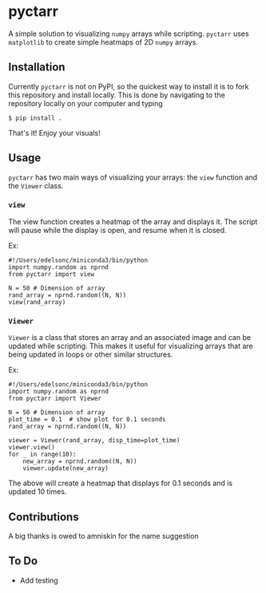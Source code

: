 # pyctarr
A simple solution to visualizing `numpy` arrays while scripting. `pyctarr` uses `matplotlib` to create simple heatmaps of 2D `numpy` arrays.

## Installation
Currently `pyctarr` is not on PyPI, so the quickest way to install it is to fork this repository and install locally. This is done by navigating to the repository locally on your computer and typing

```
$ pip install .
```

That's it! Enjoy your visuals!

## Usage
`pyctarr` has two main ways of visualizing your arrays: the `view` function and the `Viewer` class. 

### `view`
The view function creates a heatmap of the array and displays it. The script will pause while the display is open, and resume when it is closed.

Ex:

```
#!/Users/edelsonc/miniconda3/bin/python
import numpy.random as nprnd
from pyctarr import view

N = 50 # Dimension of array
rand_array = nprnd.random((N, N))
view(rand_array)
```

### `Viewer`
`Viewer` is a class that stores an array and an associated image and can be updated while scripting. This makes it useful for visualizing arrays that are being updated in loops or other similar structures.

Ex:

```
#!/Users/edelsonc/miniconda3/bin/python
import numpy.random as nprnd
from pyctarr import Viewer

N = 50 # Dimension of array
plot_time = 0.1  # show plot for 0.1 seconds
rand_array = nprnd.random((N, N))

viewer = Viewer(rand_array, disp_time=plot_time)
viewer.view()
for _ in range(10):
    new_array = nprnd.random((N, N))
    viewer.update(new_array)
```

The above will create a heatmap that displays for 0.1 seconds and is updated 10 times.

## Contributions
A big thanks is owed to amniskin for the name suggestion

## To Do
* Add testing

